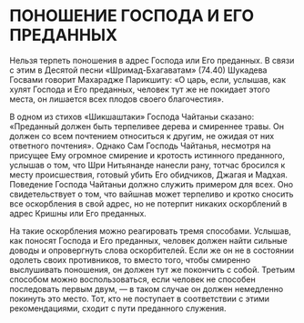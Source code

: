 # ПОНОШЕНИЕ ГОСПОДА И ЕГО ПРЕДАННЫХ

Нельзя терпеть поношения в адрес Господа или Его преданных. В связи с этим в Десятой песни «Шримад-Бхагаватам» (74.40) Шукадева Госвами говорит Махарадже Парикшиту: «О царь, если, услышав, как хулят Господа и Его преданных, человек тут же не покидает этого места, он лишается всех плодов своего благочестия».

В одном из стихов «Шикшаштаки» Господа Чайтаньи сказано: «Преданный должен быть терпеливее дерева и смиреннее травы. Он должен со всем почтением относиться к другим, не ожидая от них ответного почтения». Однако Сам Господь Чайтанья, несмотря на присущее Ему огромное смирение и кротость истинного преданного, услышав о том, что Шри Нитьянанде нанесли рану, тотчас бросился к месту происшествия, готовый убить Его обидчиков, Джагая и Мадхая. Поведение Господа Чайтаньи должно служить примером для всех. Оно свидетельствует о том, что вайшнав может терпеливо и кротко сносить все оскорбления в свой адрес, но не потерпит никаких оскорблений в адрес Кришны или Его преданных.

На такие оскорбления можно реагировать тремя способами. Услышав, как поносят Господа и Его преданных, человек должен найти сильные доводы и опровергнуть слова оскорбителей. Если же он не в состоянии одолеть своих противников, то вместо того, чтобы смиренно выслушивать поношения, он должен тут же покончить с собой. Третьим способом можно воспользоваться, если человек не способен последовать первым двум, — в таком случае он должен немедленно покинуть это место. Тот, кто не поступает в соответствии с этими рекомендациями, сходит с пути преданного служения.
